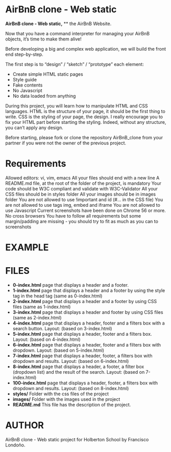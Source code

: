 #  AirBnB clone - Web static

**AirBnB clone - Web static,**  ** the AirBnB Website.

Now that you have a command interpreter for managing your AirBnB objects, it’s time to make them alive!

Before developing a big and complex web application, we will build the front end step-by-step.

The first step is to “design” / “sketch” / “prototype” each element:

- Create simple HTML static pages
- Style guide
- Fake contents
- No Javascript
- No data loaded from anything

During this project, you will learn how to manipulate HTML and CSS languages. HTML is the structure of your page, it should be the first thing to write. CSS is the styling of your page, the design. I really encourage you to fix your HTML part before starting the styling. Indeed, without any structure, you can’t apply any design.

Before starting, please fork or clone the repository AirBnB_clone from your partner if you were not the owner of the previous project.

# Requirements

Allowed editors: vi, vim, emacs
All your files should end with a new line
A README.md file, at the root of the folder of the project, is mandatory
Your code should be W3C compliant and validate with W3C-Validator
All your CSS files should be in styles folder
All your images should be in images folder
You are not allowed to use !important and id (#... in the CSS file)
You are not allowed to use tags img, embed and iframe
You are not allowed to use Javascript
Current screenshots have been done on Chrome 56 or more.
No cross browsers
You have to follow all requirements but some margin/padding are missing - you should try to fit as much as you can to screenshots

# EXAMPLE


# FILES

-   **0-index.html** page that displays a header and a footer.
-   **1-index.html** page that displays a header and a footer by using the style tag in the head tag (same as 0-index.html)
-   **2-index.html** page that displays a header and a footer by using CSS files (same as 1-index.html)
-   **3-index.html** page that displays a header and footer by using CSS files (same as 2-index.html)
-   **4-index.html** page that displays a header, footer and a filters box with a search button. Layout: (based on 3-index.html)
-   **5-index.html** page that displays a header, footer and a filters box. Layout: (based on 4-index.html)
-   **6-index.html** page that displays a header, footer and a filters box with dropdown. Layout: (based on 5-index.html)
-   **7-index.html** page that displays a header, footer, a filters box with dropdown and results. Layout: (based on 6-index.html)
-   **8-index.html** page that displays a header, a footer, a filter box (dropdown list) and the result of the search. Layout: (based on 7-index.html)
-   **100-index.html** page that displays a header, footer, a filters box with dropdown and results. Layout: (based on 8-index.html)
-   **styles/** Folder with the css files of the project
-   **images/** Folder with the images used in the project
-   **README.md** This file has the description of the project.


# AUTHOR
AirBnB clone - Web static project for Holberton School by Francisco Londoño.
